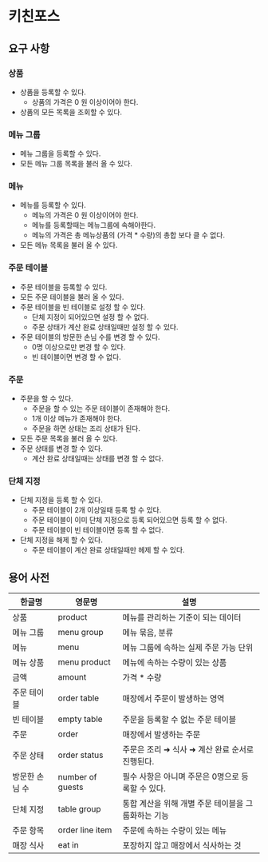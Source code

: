 # 키친포스

## 요구 사항

### 상품
- 상품을 등록할 수 있다.
  - 상품의 가격은 0 원 이상이어야 한다.
- 상품의 모든 목록을 조회할 수 있다.

### 메뉴 그룹
- 메뉴 그룹을 등록할 수 있다.
- 모든 메뉴 그룹 목록을 불러 올 수 있다.

### 메뉴
- 메뉴를 등록할 수 있다.
  - 메뉴의 가격은 0 원 이상이어야 한다.
  - 메뉴를 등록할때는 메뉴그룹에 속해야한다.
  - 메뉴의 가격은 총 메뉴상품의 (가격 * 수량)의 총합 보다 클 수 없다. 
- 모든 메뉴 목록을 불러 올 수 있다.

### 주문 테이블
- 주문 테이블을 등록할 수 있다.
- 모든 주문 테이블을 불러 올 수 있다.
- 주문 테이블을 빈 테이블로 설정 할 수 있다.
  - 단체 지정이 되어있으면 설정 할 수 없다.
  - 주문 상태가 계산 완료 상태일때만 설정 할 수 있다.
- 주문 테이블의 방문한 손님 수를 변경 할 수 있다.
  - 0명 이상으로만 변경 할 수 있다.
  - 빈 테이블이면 변경 할 수 없다.

### 주문
- 주문을 할 수 있다.
  - 주문을 할 수 있는 주문 테이블이 존재해야 한다.
  - 1개 이상 메뉴가 존재해야 한다.
  - 주문을 하면 상태는 조리 상태가 된다.
- 모든 주문 목록을 불러 올 수 있다.
- 주문 상태를 변경 할 수 있다.
  - 계산 완료 상태일때는 상태를 변경 할 수 없다.

### 단체 지정
- 단체 지정을 등록 할 수 있다.
  - 주문 테이블이 2개 이상일때 등록 할 수 있다.
  - 주문 테이블이 이미 단체 지정으로 등록 되어있으면 등록 할 수 없다.
  - 주문 테이블이 빈 테이블이면 등록 할 수 없다.
- 단체 지정을 해제 할 수 있다.
  - 주문 테이블이 계산 완료 상태일때만 헤제 할 수 있다.

## 용어 사전

| 한글명 | 영문명 | 설명 |
| --- | --- | --- |
| 상품 | product | 메뉴를 관리하는 기준이 되는 데이터 |
| 메뉴 그룹 | menu group | 메뉴 묶음, 분류 |
| 메뉴 | menu | 메뉴 그룹에 속하는 실제 주문 가능 단위 |
| 메뉴 상품 | menu product | 메뉴에 속하는 수량이 있는 상품 |
| 금액 | amount | 가격 * 수량 |
| 주문 테이블 | order table | 매장에서 주문이 발생하는 영역 |
| 빈 테이블 | empty table | 주문을 등록할 수 없는 주문 테이블 |
| 주문 | order | 매장에서 발생하는 주문 |
| 주문 상태 | order status | 주문은 조리 ➜ 식사 ➜ 계산 완료 순서로 진행된다. |
| 방문한 손님 수 | number of guests | 필수 사항은 아니며 주문은 0명으로 등록할 수 있다. |
| 단체 지정 | table group | 통합 계산을 위해 개별 주문 테이블을 그룹화하는 기능 |
| 주문 항목 | order line item | 주문에 속하는 수량이 있는 메뉴 |
| 매장 식사 | eat in | 포장하지 않고 매장에서 식사하는 것 |
